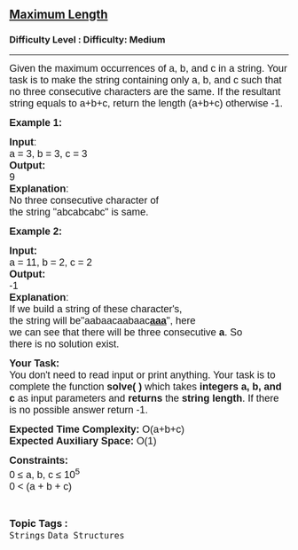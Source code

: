 <h2><a href="https://www.geeksforgeeks.org/problems/maximum-length--170647/1?page=23&difficulty=Medium&sortBy=submissions">Maximum Length</a></h2><h3>Difficulty Level : Difficulty: Medium</h3><hr><div class="problems_problem_content__Xm_eO"><p><span style="font-size: 13.5pt;"><span style="font-family: Arial;">Given the maximum occurrences of a, b, and c in a string. Your task is to make the string containing only a, b, and c such that no three consecutive characters are the same. If the resultant string equals to a+b+c, return the length (a+b+c) otherwise -1.</span></span></p>
<p><strong><span style="font-size: 13.5pt;"><span style="font-family: Arial;">Example 1:</span></span></strong></p>
<pre><span style="font-size: 13.5pt;"><span style="font-family: Arial;"><strong>Input</strong></span></span><span style="font-size: 13.5pt;"><span style="font-family: Arial;">:</span></span><span style="font-size: 13.5pt;"><span style="font-family: Arial;">
a = 3, b = 3, c = 3</span></span><span style="font-size: 13.5pt;"><span style="font-family: Arial;"><strong>
Output:</strong></span></span><span style="font-size: 13.5pt;"><span style="font-family: Arial;"> </span></span><span style="font-size: 13.5pt;"><span style="font-family: Arial;">
9</span></span><span style="font-size: 13.5pt;"><span style="font-family: Arial;"><strong>
Explanation</strong></span></span><span style="font-size: 13.5pt;"><span style="font-family: Arial;">: </span></span><span style="font-size: 13.5pt;"><span style="font-family: Arial;">
No three consecutive character of</span></span><span style="font-size: 13.5pt;"><span style="font-family: Arial;">
the string "abcabcabc" is same.</span></span></pre>
<p><span style="font-size: 13.5pt;"><span style="font-family: Arial;"><strong>Example 2:</strong></span></span></p>
<pre><span style="font-size: 13.5pt;"><span style="font-family: Arial;"><strong>Input:</strong></span></span><span style="font-size: 13.5pt;"><span style="font-family: Arial;">
a = 11, b = 2, c = 2</span></span><span style="font-size: 13.5pt;"><span style="font-family: Arial;"><strong>
Output: </strong></span></span><span style="font-size: 13.5pt;"><span style="font-family: Arial;">
-1</span></span><span style="font-size: 13.5pt;"><span style="font-family: Arial;"><strong>
Explanation</strong></span></span><span style="font-size: 13.5pt;"><span style="font-family: Arial;">: </span></span><span style="font-size: 13.5pt;"><span style="font-family: Arial;">
If we build a string of these character's,</span></span><span style="font-size: 13.5pt;"><span style="font-family: Arial;">
the string will be"aabaacaabaac<u><strong>aaa</strong></u>", here
we can see that there will be three consecutive <strong>a</strong>. So
there </span></span><span style="font-size: 13.5pt;"><span style="font-family: Arial;">is no solution exist.</span></span></pre>
<p><span style="font-size: 13.5pt;"><span style="font-family: Arial;"><strong>Your Task:&nbsp;&nbsp;</strong></span></span><br><span style="font-size: 13.5pt;"><span style="font-family: Arial;">You don't need to read input or print anything. Your task is to complete the function </span></span><span style="font-size: 13.5pt;"><span style="font-family: Arial;"><strong>solve( )</strong></span></span><span style="font-size: 13.5pt;"><span style="font-family: Arial;"> which takes </span></span><span style="font-size: 13.5pt;"><span style="font-family: Arial;"><strong>integers a, b, and c</strong></span></span><span style="font-size: 13.5pt;"><span style="font-family: Arial;"> as input parameters and <strong>returns </strong>the <strong>string length</strong>. If there is no possible answer return -1.</span></span></p>
<p><span style="font-size: 13.5pt;"><span style="font-family: Arial;"><strong>Expected Time Complexity:</strong></span></span><span style="font-size: 13.5pt;"><span style="font-family: Arial;"> O(a+b+c)</span></span><br><span style="font-size: 13.5pt;"><span style="font-family: Arial;"><strong>Expected Auxiliary Space:</strong></span></span><span style="font-size: 13.5pt;"><span style="font-family: Arial;"> O(1)</span></span></p>
<p><span style="font-size: 13.5pt;"><span style="font-family: Arial;"><strong>Constraints:</strong></span></span><br><span style="font-size: 13.5pt;"><span style="font-family: Arial;">0 ≤ a, b, c ≤ 10</span></span><span style="font-size: 13.5pt;"><span style="font-family: Arial;"><sup>5</sup></span></span><br><span style="font-size: 13.5pt;"><span style="font-family: Arial;">0 &lt; (a + b + c)&nbsp;</span></span></p></div><br><p><span style=font-size:18px><strong>Topic Tags : </strong><br><code>Strings</code>&nbsp;<code>Data Structures</code>&nbsp;